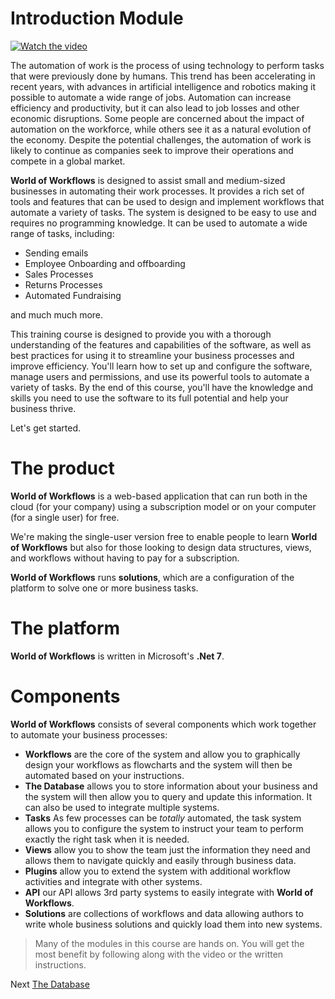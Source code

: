 # Introduction Module

[![Watch the video](https://img.youtube.com/vi/VXkMtu8bEgQ/maxresdefault.jpg)](https://youtu.be/VXkMtu8bEgQ)

The automation of work is the process of using technology to perform tasks that were previously done by humans. This trend has been accelerating in recent years, with advances in artificial intelligence and robotics making it possible to automate a wide range of jobs. Automation can increase efficiency and productivity, but it can also lead to job losses and other economic disruptions. Some people are concerned about the impact of automation on the workforce, while others see it as a natural evolution of the economy. Despite the potential challenges, the automation of work is likely to continue as companies seek to improve their operations and compete in a global market.

**World of Workflows** is designed to assist small and medium-sized businesses in automating their work processes. It provides a rich set of tools and features that can be used to design and implement workflows that automate a variety of tasks. The system is designed to be easy to use and requires no programming knowledge. It can be used to automate a wide range of tasks, including:

- Sending emails
- Employee Onboarding and offboarding
- Sales Processes
- Returns Processes
- Automated Fundraising

and much much more.

This training course is designed to provide you with a thorough understanding of the features and capabilities of the software, as well as best practices for using it to streamline your business processes and improve efficiency. You'll learn how to set up and configure the software, manage users and permissions, and use its powerful tools to automate a variety of tasks. By the end of this course, you'll have the knowledge and skills you need to use the software to its full potential and help your business thrive. 

Let's get started.

# The product
**World of Workflows** is a web-based application that can run both in the cloud (for your company) using a subscription model or on your computer (for a single user) for free.

We're making the single-user version free to enable people to learn **World of Workflows** but also for those looking to design data structures, views, and workflows without having to pay for a subscription.

**World of Workflows** runs **solutions**, which are a configuration of the platform to solve one or more business tasks.

# The platform
**World of Workflows** is written in Microsoft's **.Net 7**.

# Components
**World of Workflows** consists of several components which work together to automate your business processes:

- **Workflows** are the core of the system and allow you to graphically design your workflows as flowcharts and the system will then be automated based on your instructions.
- **The Database** allows you to store information about your business and the system will then allow you to query and update this information. It can also be used to integrate multiple systems.
- **Tasks** As few processes can be *totally* automated, the task system allows you to configure the system to instruct your team to perform exactly the right task when it is needed.
- **Views** allow you to show the team just the information they need and allows them to navigate quickly and easily through business data.
- **Plugins** allow you to extend the system with additional workflow activities and integrate with other systems.
- **API** our API allows 3rd party systems to easily integrate with **World of Workflows**.
- **Solutions** are collections of workflows and data allowing authors to write whole business solutions and quickly load them into new systems.

> Many of the modules in this course are hands on. You will get the most benefit by following along with the video or the written instructions.

Next [The Database](database.md)
